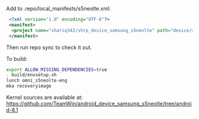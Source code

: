 Add to .repo/local_manifests/s5neolte.xml:

```xml
 <?xml version="1.0" encoding="UTF-8"?>
 <manifest>
  <project name="shariq342/shrp_device_samsung_s5neolte" path="device/samsung/s5neolte" remote="github" revision="android-8.1" />
 </manifest>
```

Then run repo sync to check it out.

To build:

```sh
export ALLOW_MISSING_DEPENDENCIES=true
. build/envsetup.sh
lunch omni_s5neolte-eng
mka recoveryimage
```

Kernel sources are available at: https://github.com/TeamWin/android_device_samsung_s5neolte/tree/android-8.1
